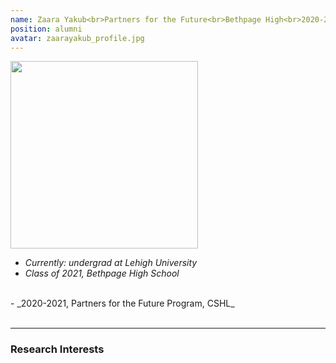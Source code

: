 ```yaml
---
name: Zaara Yakub<br>Partners for the Future<br>Bethpage High<br>2020-2021<br>
position: alumni
avatar: zaarayakub_profile.jpg
---
```


<img width="300" src="{{site.baseurl}}/images/people/{{page.avatar}}" data-action="zoom">
<br>

- _Currently: undergrad at Lehigh University_ <br>
- _Class of 2021, Bethpage High School_ <br>
 <br>
- _2020-2021, Partners for the Future Program, CSHL_ <br>
<br>

<hr>

### Research Interests


<br>
<br>
<br>

&nbsp;
&nbsp;
&nbsp;
&nbsp;
&nbsp;
&nbsp;
&nbsp;
&nbsp;
&nbsp;
&nbsp;
&nbsp;
&nbsp;
&nbsp;
&nbsp;
&nbsp;
&nbsp;
&nbsp;
&nbsp;
&nbsp;
&nbsp;
&nbsp;
&nbsp;
&nbsp;
&nbsp;

